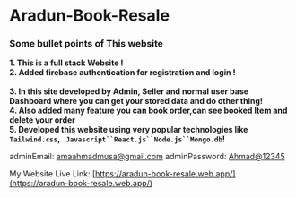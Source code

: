 # Aradun-Book-Resale

### Some bullet points of This website

**1. This is a full stack Website !** <br>
**2. Added firebase authentication for registration and login !** <br>  
**3. In this site developed by Admin, Seller and normal user base Dashboard where you can get your stored data and do other thing!**  
**4. Also added many feature you can book order,can see booked Item and delete your order** <br>
**5. Developed this website using very popular technologies like `Tailwind.css`, ` Javascript``React.js``Node.js``Mongo.db`!** <br>

adminEmail: <amaahmadmusa@gmail.com>
adminPassword: <Ahmad@12345>

My Website Live Link: [https://aradun-book-resale.web.app/](https://aradun-book-resale.web.app/)
